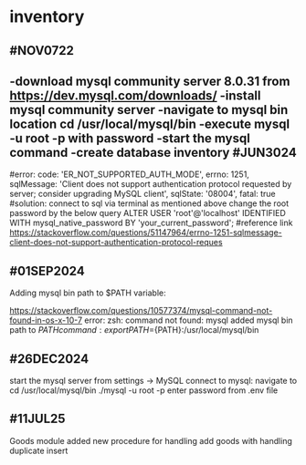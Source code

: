 # inventory
#NOV0722
--------
-download mysql community server 8.0.31 from https://dev.mysql.com/downloads/
-install mysql community server
-navigate to mysql bin location cd /usr/local/mysql/bin
-execute mysql -u root -p with password
-start the mysql command
-create database inventory
#JUN3024
--------
#error:
code: 'ER_NOT_SUPPORTED_AUTH_MODE',
  errno: 1251,
  sqlMessage: 'Client does not support authentication protocol requested by server; consider upgrading MySQL client',
  sqlState: '08004',
  fatal: true
#solution:
connect to sql via terminal as mentioned above
change the root password by the below query
ALTER USER 'root'@'localhost' IDENTIFIED WITH mysql_native_password BY 'your_current_password';
#reference link
https://stackoverflow.com/questions/51147964/errno-1251-sqlmessage-client-does-not-support-authentication-protocol-reques

#01SEP2024
--------
Adding mysql bin path to $PATH variable:

https://stackoverflow.com/questions/10577374/mysql-command-not-found-in-os-x-10-7
error: 
  zsh: command not found: mysql
added mysql bin path to $PATH
command:
export PATH=${PATH}:/usr/local/mysql/bin

#26DEC2024
----------
start the mysql server from settings -> MySQL
connect to mysql:
navigate to cd /usr/local/mysql/bin
./mysql -u root -p
enter password from .env file

#11JUL25
---------
Goods module added new procedure for handling add goods with handling duplicate insert

